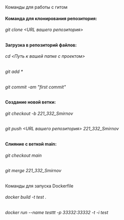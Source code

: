 Команды для работы с гитом
#### Команда для клонирования репозитория:

###### git clone <URL вашего репозитория>


#### Загрузка в репозиторий файлов:

###### cd <Путь к вашей папке с проектом>

###### git add *

###### git commit -am "first commit"


#### Создание новой ветки:

###### git checkout -b 221_332_Smirnov

###### git push <URL вашего репозитория> 221_332_Smirnov


#### Слияние с веткой main:

###### git checkout main

###### git merge 221_332_Smirnov


Команды для запуска Dockerfile
###### docker build -t test .

###### docker run  --name testtt -p 33332:33332 -t -i test
